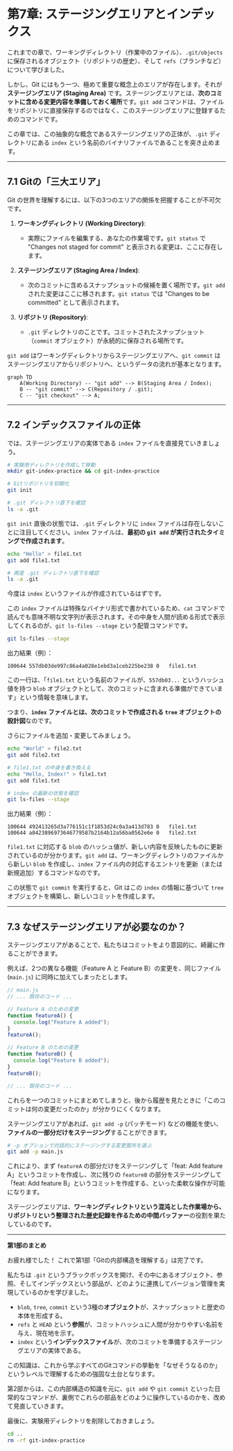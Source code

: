 # 第7章: ステージングエリアとインデックス

これまでの章で、ワーキングディレクトリ（作業中のファイル）、`.git/objects` に保存されるオブジェクト（リポジトリの歴史）、そして `refs`（ブランチなど）について学びました。

しかし、Git にはもう一つ、極めて重要な概念上のエリアが存在します。それが**ステージングエリア (Staging Area)** です。ステージングエリアとは、**次のコミットに含める変更内容を準備しておく場所**です。`git add` コマンドは、ファイルをリポジトリに直接保存するのではなく、このステージングエリアに登録するためのコマンドです。

この章では、この抽象的な概念であるステージングエリアの正体が、`.git` ディレクトリにある `index` という名前のバイナリファイルであることを突き止めます。

---

## 7.1 Gitの「三大エリア」

Git の世界を理解するには、以下の3つのエリアの関係を把握することが不可欠です。

1.  **ワーキングディレクトリ (Working Directory)**:
    -   実際にファイルを編集する、あなたの作業場です。`git status` で "Changes not staged for commit" と表示される変更は、ここに存在します。

2.  **ステージングエリア (Staging Area / Index)**:
    -   次のコミットに含めるスナップショットの候補を置く場所です。`git add` された変更はここに移されます。`git status` では "Changes to be committed" として表示されます。

3.  **リポジトリ (Repository)**:
    -   `.git` ディレクトリのことです。コミットされたスナップショット（`commit` オブジェクト）が永続的に保存される場所です。

`git add` はワーキングディレクトリからステージングエリアへ、`git commit` はステージングエリアからリポジトリへ、というデータの流れが基本となります。

```mermaid
graph TD
    A(Working Directory) -- "git add" --> B(Staging Area / Index);
    B -- "git commit" --> C(Repository / .git);
    C -- "git checkout" --> A;
```

---

## 7.2 インデックスファイルの正体

では、ステージングエリアの実体である `index` ファイルを直接見ていきましょう。

```bash
# 実験用ディレクトリを作成して移動
mkdir git-index-practice && cd git-index-practice

# Gitリポジトリを初期化
git init

# .git ディレクトリ直下を確認
ls -a .git
```
`git init` 直後の状態では、`.git` ディレクトリに `index` ファイルは存在しないことに注目してください。`index` ファイルは、**最初の `git add` が実行されたタイミングで作成されます**。

```bash
echo "Hello" > file1.txt
git add file1.txt

# 再度 .git ディレクトリ直下を確認
ls -a .git
```
今度は `index` というファイルが作成されているはずです。

この `index` ファイルは特殊なバイナリ形式で書かれているため、`cat` コマンドで読んでも意味不明な文字列が表示されます。その中身を人間が読める形式で表示してくれるのが、`git ls-files --stage` という配管コマンドです。

```bash
git ls-files --stage
```
出力結果（例）：
```
100644 557db03de997c86a4a028e1ebd3a1ceb225be238 0	file1.txt
```

この一行は、「`file1.txt` という名前のファイルが、`557db03...` というハッシュ値を持つ `blob` オブジェクトとして、次のコミットに含まれる準備ができています」という情報を意味します。

つまり、**`index` ファイルとは、次のコミットで作成される `tree` オブジェクトの設計図**なのです。

さらにファイルを追加・変更してみましょう。

```bash
echo "World" > file2.txt
git add file2.txt

# file1.txt の中身を書き換える
echo "Hello, Index!" > file1.txt
git add file1.txt

# index の最新の状態を確認
git ls-files --stage
```
出力結果（例）：
```
100644 492413265d3a776151c1f1853d24c0a3a413d783 0	file1.txt
100644 a0423896973646779587b2164b12a56ba0562e6e 0	file2.txt
```
`file1.txt` に対応する `blob` のハッシュ値が、新しい内容を反映したものに更新されているのが分かります。`git add` は、ワーキングディレクトリのファイルから新しい `blob` を作成し、`index` ファイル内の対応するエントリを更新（または新規追加）するコマンドなのです。

この状態で `git commit` を実行すると、Git はこの `index` の情報に基づいて `tree` オブジェクトを構築し、新しいコミットを作成します。

---
## 7.3 なぜステージングエリアが必要なのか？

ステージングエリアがあることで、私たちはコミットをより意図的に、綺麗に作ることができます。

例えば、2つの異なる機能（Feature A と Feature B）の変更を、同じファイル (`main.js`) に同時に加えてしまったとします。

```javascript
// main.js
// ... 既存のコード ...

// Feature A のための変更
function featureA() {
  console.log("Feature A added");
}
featureA();

// Feature B のための変更
function featureB() {
  console.log("Feature B added");
}
featureB();

// ... 既存のコード ...
```

これらを一つのコミットにまとめてしまうと、後から履歴を見たときに「このコミットは何の変更だったのか」が分かりにくくなります。

ステージングエリアがあれば、`git add -p` (パッチモード) などの機能を使い、**ファイルの一部分だけをステージング**することができます。

```bash
# -p オプションで対話的にステージングする変更箇所を選ぶ
git add -p main.js
```

これにより、まず `featureA` の部分だけをステージングして「feat: Add feature A」というコミットを作成し、次に残りの `featureB` の部分をステージングして「feat: Add feature B」というコミットを作成する、といった柔軟な操作が可能になります。

ステージングエリアは、**ワーキングディレクトリという混沌とした作業場から、リポジトリという整理された歴史記録を作るための中間バッファー**の役割を果たしているのです。

---
**第1部のまとめ**

お疲れ様でした！ これで第1部「Gitの内部構造を理解する」は完了です。

私たちは `.git` というブラックボックスを開け、その中にあるオブジェクト、参照、そしてインデックスという部品が、どのように連携してバージョン管理を実現しているのかを学びました。

-   `blob`, `tree`, `commit` という3種の**オブジェクト**が、スナップショットと歴史の本体を形成する。
-   `refs` と `HEAD` という**参照**が、コミットハッシュに人間が分かりやすい名前を与え、現在地を示す。
-   `index` という**インデックスファイル**が、次のコミットを準備するステージングエリアの実体である。

この知識は、これから学ぶすべてのGitコマンドの挙動を「なぜそうなるのか」というレベルで理解するための強固な土台となります。

第2部からは、この内部構造の知識を元に、`git add` や `git commit` といった日常的なコマンドが、裏側でこれらの部品をどのように操作しているのかを、改めて見直していきます。

最後に、実験用ディレクトリを削除しておきましょう。
```bash
cd ..
rm -rf git-index-practice
```
